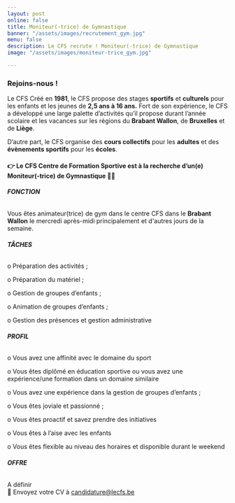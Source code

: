 ```yaml
---
layout: post
online: false
title: Moniteur(-trice) de Gymnastique
banner: "/assets/images/recrutement_gym.jpg"
menu: false
description: Le CFS recrute ! Moniteur(-trice) de Gymnastique
image: "/assets/images/moniteur-trice_gym.jpg"

---
```

### Rejoins-nous !

Le CFS Créé en **1981**, le CFS propose des stages **sportifs** et **culturels** pour les enfants et les jeunes de **2,5 ans à 16 ans.** Fort de son expérience, le CFS a développé une large palette d’activités qu’il propose durant l’année scolaire et les vacances sur les régions du **Brabant Wallon**, de **Bruxelles** et de **Liège**.

D’autre part, le CFS organise des **cours collectifs** pour les **adultes** et des **évènements sportifs** pour les **écoles**.

#### 👉 Le CFS Centre de Formation Sportive est à la recherche d’un(e) **Moniteur(-trice)** de **Gymnastique** 🤸‍♀️

###### **FONCTION**

Vous êtes animateur(trice) de gym dans le centre CFS dans le **Brabant Wallon** le mercredi après-midi principalement et d'autres jours de la semaine.

###### **TÂCHES**

o Préparation des activités ;

o Préparation du matériel ;

o Gestion de groupes d’enfants ;

o Animation de groupes d’enfants ;

o Gestion des présences et gestion administrative

###### **PROFIL**

o Vous avez une affinité avec le domaine du sport

o Vous êtes diplômé en éducation sportive ou vous avez une expérience/une formation dans un domaine similaire

o Vous avez une expérience dans la gestion de groupes d’enfants ;

o Vous êtes joviale et passionné ;

o Vous êtes proactif et savez prendre des initiatives

o Vous êtes à l’aise avec les enfants

o Vous êtes flexible au niveau des horaires et disponible durant le weekend

###### **OFFRE**

A définir  
📩 Envoyez votre CV à candidature@lecfs.be